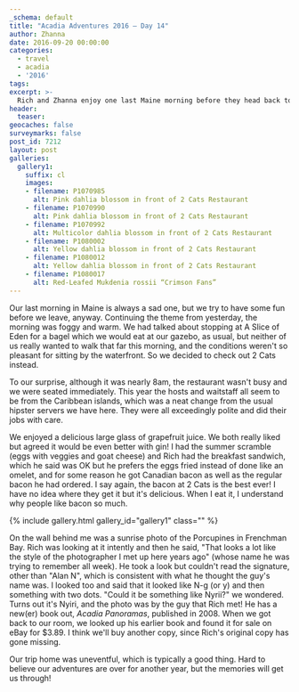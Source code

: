```yaml
---
_schema: default
title: "Acadia Adventures 2016 – Day 14"
author: Zhanna
date: 2016-09-20 00:00:00
categories:
  - travel
  - acadia
  - '2016'
tags:
excerpt: >-
  Rich and Zhanna enjoy one last Maine morning before they head back to reality.
header:
  teaser:
geocaches: false
surveymarks: false
post_id: 7212
layout: post                      
galleries:
  gallery1:
    suffix: cl
    images:
    - filename: P1070985
      alt: Pink dahlia blossom in front of 2 Cats Restaurant
    - filename: P1070990
      alt: Pink dahlia blossom in front of 2 Cats Restaurant
    - filename: P1070992
      alt: Multicolor dahlia blossom in front of 2 Cats Restaurant
    - filename: P1080002
      alt: Yellow dahlia blossom in front of 2 Cats Restaurant
    - filename: P1080012
      alt: Yellow dahlia blossom in front of 2 Cats Restaurant
    - filename: P1080017
      alt: Red-Leafed Mukdenia rossii “Crimson Fans”
---
```


Our last morning in Maine is always a sad one, but we try to have some fun before we leave, anyway. Continuing the theme from yesterday, the morning was foggy and warm. We had talked about stopping at A Slice of Eden for a bagel which we would eat at our gazebo, as usual, but neither of us really wanted to walk that far this morning, and the conditions weren't so pleasant for sitting by the waterfront. So we decided to check out 2 Cats instead. 

To our surprise, although it was nearly 8am, the restaurant wasn't busy and we were seated immediately. This year the hosts and waitstaff all seem to be from the Caribbean islands, which was a neat change from the usual hipster servers we have here. They were all exceedingly polite and did their jobs with care. 

We enjoyed a delicious large glass of grapefruit juice. We both really liked but agreed it would be even better with gin! I had the summer scramble (eggs with veggies and goat cheese) and  Rich had the breakfast sandwich, which he said was OK but he prefers the eggs fried instead of done like an omelet, and for some reason he got Canadian bacon as well as the regular bacon he had ordered. I say again, the bacon at 2 Cats is the best ever! I have no idea where they get it but it's delicious. When I eat it, I understand why people like bacon so much.

{% include gallery.html gallery_id="gallery1" class="" %}

On the wall behind me was a sunrise photo of the Porcupines in Frenchman Bay. Rich was looking at it intently and then he said, "That looks a lot like the style of the photographer I met up here years ago" (whose name he was trying to remember all week). He took a look but couldn't read the signature, other than "Alan N", which is consistent with what he thought the guy's name was. I looked too and said that it looked like N-g (or y) and then something with two dots. "Could it be something like Nyrii?" we wondered. Turns out it's Nyiri, and the photo was by the guy that Rich met! He has a new(er) book out, <cite>Acadia Panoramas</cite>, published in 2008. When we got back to our room, we looked up his earlier book and found it for sale on eBay for $3.89. I think we'll buy another copy, since Rich's original copy has gone missing.

Our trip home was uneventful, which is typically a good thing. Hard to believe our adventures are over for another year, but the memories will get us through!